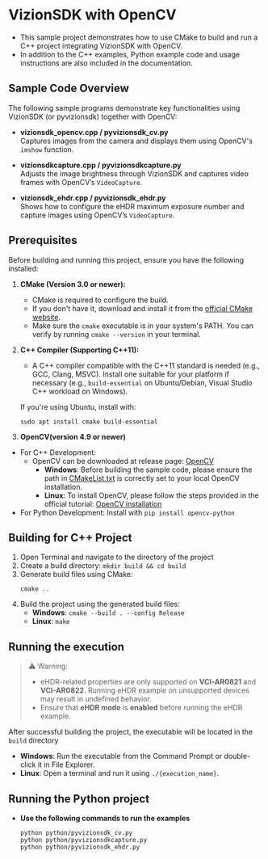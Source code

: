# VizionSDK with OpenCV

- This sample project demonstrates how to use CMake to build and run a C++ project integrating VizionSDK with OpenCV. 
- In addition to the C++ examples, Python example code and usage instructions are also included in the documentation.

## Sample Code Overview

The following sample programs demonstrate key functionalities using VizionSDK (or pyvizionsdk) together with OpenCV:

- **vizionsdk_opencv.cpp / pyvizionsdk_cv.py**  
  Captures images from the camera and displays them using OpenCV's `imshow` function.

- **vizionsdkcapture.cpp / pyvizionsdkcapture.py**  
  Adjusts the image brightness through VizionSDK and captures video frames with OpenCV’s `VideoCapture`.

- **vizionsdk_ehdr.cpp / pyvizionsdk_ehdr.py**  
  Shows how to configure the eHDR maximum exposure number and capture images using OpenCV’s `VideoCapture`.

## Prerequisites

Before building and running this project, ensure you have the following installed:

1.  **CMake (Version 3.0 or newer):**
    * CMake is required to configure the build.
    * If you don't have it, download and install it from the [official CMake website](https://cmake.org/download/).
    * Make sure the `cmake` executable is in your system's PATH. You can verify by running `cmake --version` in your terminal.

2.  **C++ Compiler (Supporting C++11):**
    * A C++ compiler compatible with the C++11 standard is needed (e.g., GCC, Clang, MSVC). Install one suitable for your platform if necessary (e.g., `build-essential` on Ubuntu/Debian, Visual Studio C++ workload on Windows).

    If you're using Ubuntu, install with: 
    ```
    sudo apt install cmake build-essential
    ```

3. **OpenCV(version 4.9 or newer)**  
  - For C++ Development:  
    - OpenCV can be downloaded at release page: [OpenCV](https://opencv.org/releases/)
      - **Windows**: Before building the sample code, please ensure the path in [CMakeList.txt](https://github.com/TechNexion-Vision/vizionsdk-opencv/tree/main/cpp/CMakeLists.txt#L19) is correctly set to your local OpenCV installation.
      - **Linux**: 
        To install OpenCV, please follow the steps provided in the official tutorial: [OpenCV installation](https://docs.opencv.org/4.9.0/d7/d9f/tutorial_linux_install.html)   
  - For Python Development: Install with `pip install opencv-python`
   
## Building for C++ Project

1. Open Terminal and navigate to the directory of the project
2. Create a build directory: `mkdir build && cd build`
3. Generate build files using CMake:
    ```
    cmake ..
    ```
4. Build the project using the generated build files: 
    - **Windows**: `cmake --build . --config Release`
    - **Linux**: `make`

## Running the execution
> ⚠️ Warning:  
> - eHDR-related properties are only supported on **VCI-AR0821** and **VCI-AR0822**. Running eHDR example on unsupported devices may result in undefined behavior.  
> - Ensure that **eHDR mode** is **enabled** before running the eHDR example.

After successful building the project, the executable will be located in the `build` directory

- **Windows**: Run the executable from the Command Prompt or double-click it in File Explorer.  
- **Linux**: Open a terminal and run it using `./{execution_name}`.

## Running the Python project

- **Use the following commands to run the examples**
    ```
    python python/pyvizionsdk_cv.py
    python python/pyvizionsdkcapture.py
    python python/pyvizionsdk_ehdr.py
    ```